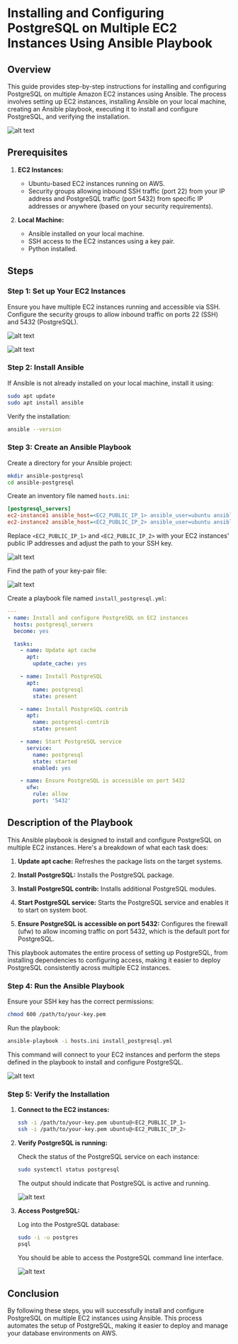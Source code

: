 # Installing and Configuring PostgreSQL on Multiple EC2 Instances Using Ansible Playbook

## Overview

This guide provides step-by-step instructions for installing and configuring PostgreSQL on multiple Amazon EC2 instances using Ansible. The process involves setting up EC2 instances, installing Ansible on your local machine, creating an Ansible playbook, executing it to install and configure PostgreSQL, and verifying the installation.

![alt text](https://raw.githubusercontent.com/Konami33/Ansible-Labs/main/lab%2007/images/postgresql-diagram.png)

## Prerequisites

1. **EC2 Instances:**
   - Ubuntu-based EC2 instances running on AWS.
   - Security groups allowing inbound SSH traffic (port 22) from your IP address and PostgreSQL traffic (port 5432) from specific IP addresses or anywhere (based on your security requirements).

2. **Local Machine:**
   - Ansible installed on your local machine.
   - SSH access to the EC2 instances using a key pair.
   - Python installed.

## Steps

### Step 1: Set up Your EC2 Instances

Ensure you have multiple EC2 instances running and accessible via SSH. Configure the security groups to allow inbound traffic on ports 22 (SSH) and 5432 (PostgreSQL).

![alt text](https://raw.githubusercontent.com/Konami33/Ansible-Labs/main/lab%2007/images/postgres-01.png)

![alt text](https://raw.githubusercontent.com/Konami33/Ansible-Labs/main/lab%2007/images/postgres-02.png)

### Step 2: Install Ansible

If Ansible is not already installed on your local machine, install it using:

```bash
sudo apt update
sudo apt install ansible
```

Verify the installation:

```bash
ansible --version
```

### Step 3: Create an Ansible Playbook

Create a directory for your Ansible project:

```bash
mkdir ansible-postgresql
cd ansible-postgresql
```

Create an inventory file named `hosts.ini`:

```ini
[postgresql_servers]
ec2-instance1 ansible_host=<EC2_PUBLIC_IP_1> ansible_user=ubuntu ansible_ssh_private_key_file=/path/to/your-key.pem
ec2-instance2 ansible_host=<EC2_PUBLIC_IP_2> ansible_user=ubuntu ansible_ssh_private_key_file=/path/to/your-key.pem
```

Replace `<EC2_PUBLIC_IP_1>` and `<EC2_PUBLIC_IP_2>` with your EC2 instances' public IP addresses and adjust the path to your SSH key.

![alt text](https://raw.githubusercontent.com/Konami33/Ansible-Labs/main/lab%2007/images/postgres-03.png)

Find the path of your key-pair file:

![alt text](https://raw.githubusercontent.com/Konami33/Ansible-Labs/main/lab%2007/images/postgres-04.png)

Create a playbook file named `install_postgresql.yml`:

```yaml
---
- name: Install and configure PostgreSQL on EC2 instances
  hosts: postgresql_servers
  become: yes

  tasks:
    - name: Update apt cache
      apt:
        update_cache: yes

    - name: Install PostgreSQL
      apt:
        name: postgresql
        state: present

    - name: Install PostgreSQL contrib
      apt:
        name: postgresql-contrib
        state: present

    - name: Start PostgreSQL service
      service:
        name: postgresql
        state: started
        enabled: yes

    - name: Ensure PostgreSQL is accessible on port 5432
      ufw:
        rule: allow
        port: '5432'
```

## Description of the Playbook

This Ansible playbook is designed to install and configure PostgreSQL on multiple EC2 instances. Here's a breakdown of what each task does:

1. **Update apt cache:** Refreshes the package lists on the target systems.

2. **Install PostgreSQL:** Installs the PostgreSQL package.

3. **Install PostgreSQL contrib:** Installs additional PostgreSQL modules.

4. **Start PostgreSQL service:** Starts the PostgreSQL service and enables it to start on system boot.

5. **Ensure PostgreSQL is accessible on port 5432:** Configures the firewall (ufw) to allow incoming traffic on port 5432, which is the default port for PostgreSQL.

This playbook automates the entire process of setting up PostgreSQL, from installing dependencies to configuring access, making it easier to deploy PostgreSQL consistently across multiple EC2 instances.

### Step 4: Run the Ansible Playbook

Ensure your SSH key has the correct permissions:

```bash
chmod 600 /path/to/your-key.pem
```

Run the playbook:

```bash
ansible-playbook -i hosts.ini install_postgresql.yml
```

This command will connect to your EC2 instances and perform the steps defined in the playbook to install and configure PostgreSQL.

![alt text](https://raw.githubusercontent.com/Konami33/Ansible-Labs/main/lab%2007/images/postgres-05.png)

### Step 5: Verify the Installation

1. **Connect to the EC2 instances:**

   ```bash
   ssh -i /path/to/your-key.pem ubuntu@<EC2_PUBLIC_IP_1>
   ssh -i /path/to/your-key.pem ubuntu@<EC2_PUBLIC_IP_2>
   ```

2. **Verify PostgreSQL is running:**

   Check the status of the PostgreSQL service on each instance:

   ```bash
   sudo systemctl status postgresql
   ```

   The output should indicate that PostgreSQL is active and running.

   ![alt text](https://raw.githubusercontent.com/Konami33/Ansible-Labs/main/lab%2007/images/postgres-06.png)

3. **Access PostgreSQL:**

   Log into the PostgreSQL database:

   ```bash
   sudo -i -u postgres
   psql
   ```

   You should be able to access the PostgreSQL command line interface.

   ![alt text](https://raw.githubusercontent.com/Konami33/Ansible-Labs/main/lab%2007/images/postgres-07.png)

## Conclusion

By following these steps, you will successfully install and configure PostgreSQL on multiple EC2 instances using Ansible. This process automates the setup of PostgreSQL, making it easier to deploy and manage your database environments on AWS.